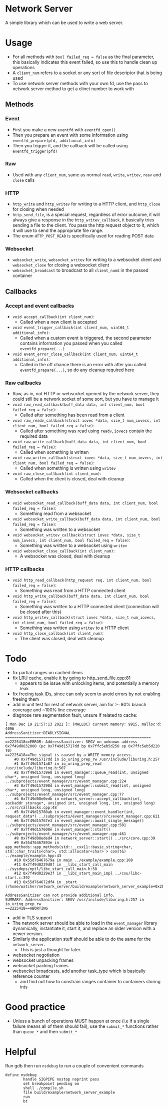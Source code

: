 # Network Server
A simple library which can be used to write a web server.

# Usage
- For all methods with `bool failed_req = false` as the final parameter, this basically indicates this event failed, so use this to handle clean up operations
- A `client_num` refers to a socket or any sort of file descriptor that is being used
- To use network server methods with your own fd, use the pass to network server method to get a clinet number to work with

## Methods
### Event
- First you make a new `eventfd` with `eventfd_open()`
- Then you prepare an event with some information using `eventfd_prepare(pfd, additional_info)`
- Then you trigger it, and the callback will be called using `eventfd_trigger(pfd)`

### Raw
- Used with any `client_num`, same as normal `read`, `write`, `writev`, `reav` and `close` calls

### HTTP
- `http_write` and `http_writev` for writing to a HTTP client, and `http_close` for closing when needed
- `http_send_file`, is a special request, regardless of error outcome, it will always give a response in the `http_writev_callback`, it basically tries sending a file to the client. You pass the http request object to it, which it will use to send the appropriate file range.
- The enum `HTTP_POST_READ` is specifically used for reading POST data

### Websocket
- `websocket_write`, `websocket_writev` for writing to a websocket client and `websocket_close` for closing a websocket client
- `websocket_broadcast` to broadcast to all `client_num`s in the passed container
## Callbacks
### Accept and event callbacks
- `void accept_callback(int client_num)`:
  - Called when a new client is accepted
- `void event_trigger_callback(int client_num, uint64_t additional_info)`:
  - Called when a custom event is triggered, the second parameter contains information you passed when you called `eventfd_prepare(...)`
- `void event_error_close_callback(int client_num, uint64_t additional_info)`:
  - Called in the off chance there is an error with after you called `eventfd_prepare(...)`, so do any cleanup required here

### Raw callbacks
- Raw, as in, not HTTP or websocket opened by the network server, they could still be a network socket of some sort, but you have to manage it
- `void raw_read_callback(buff_data data, int client_num, bool failed_req = false)`:
  - Called after something has been read from a client
- `void raw_readv_callback(struct iovec *data, size_t num_iovecs, int client_num, bool failed_req = false)`:
  - Called after something was read using `readv`, `iovecs` contain the required data
- `void raw_write_callback(buff_data data, int client_num, bool failed_req = false)`:
  - Called when something is written
- `void raw_writev_callback(struct iovec *data, size_t num_iovecs, int client_num, bool failed_req = false)`:
  - Called when something is written using `writev`
- `void raw_close_callback(int client_num)`:
  - Called when the client is closed, deal with cleanup

### Websocket callbacks
- `void websocket_read_callback(buff_data data, int client_num, bool failed_req = false)`:
  - Something read from a websocket
- `void websocket_write_callback(buff_data data, int client_num, bool failed_req = false)`:
  - Something was written to a websocket
- `void websocket_writev_callback(struct iovec *data, size_t num_iovecs, int client_num, bool failed_req = false)`:
  - Something was written to a websocket using `writev`
- `void websocket_close_callback(int client_num)`:
  - A websocket was closed, deal with cleanup

### HTTP callbacks
- `void http_read_callback(http_request req, int client_num, bool failed_req = false)`:
  - Something was read from a HTTP connected client
- `void http_write_callback(buff_data data, int client_num, bool failed_req = false)`:
  - Something was written to a HTTP connected client (connection will be closed after this)
- `void http_writev_callback(struct iovec *data, size_t num_iovecs, int client_num, bool failed_req = false)`:
  - Something was written using `writev` to a HTTP client
- `void http_close_callback(int client_num)`:
  - The client was closed, deal with cleanup

# Todo
- fix partial ranges on cached items
- fix LRU cache, enable it by going to http_send_file.cpp:81
  - appears to be issue with unlocking items, and potentially a memory leak
- fix freeing task IDs, since can only seem to avoid errors by not enabling freeing them
- add in unit test for rest of network server, aim for >=80% branch coverage and ~100% line coverage
- diagnose rare segmentation fault, unsure if related to cache:
```
[ Mon Dec 19 21:57:13 2022 ]: (MALLOC) current memory: 9915, malloc'd: 4096
AddressSanitizer:DEADLYSIGNAL
=================================================================
==2225418==ERROR: AddressSanitizer: SEGV on unknown address 0x7f49d0832000 (pc 0x7f49d15717dd bp 0x7ffc5eb5d250 sp 0x7ffc5eb5d220 T0)
==2225418==The signal is caused by a WRITE memory access.
    #0 0x7f49d15717dd in io_uring_prep_rw /usr/include/liburing.h:257
    #1 0x7f49d1571a87 in io_uring_prep_read /usr/include/liburing.h:507
    #2 0x7f49d15739e8 in event_manager::queue_read(int, unsigned char*, unsigned long, unsigned long) ../subprojects/event_manager/src/event_manager.cpp:224
    #3 0x7f49d157290d in event_manager::submit_read(int, unsigned char*, unsigned long, unsigned long) ../subprojects/event_manager/src/event_manager.cpp:77
    #4 0x7f49d08e0edb in network_server::accept_callback(int, sockaddr_storage*, unsigned int, unsigned long, int, unsigned long) ../src/callbacks.cpp:48
    #5 0x7f49d15780ab in event_manager::event_handler(int, request_data*) ../subprojects/event_manager/src/event_manager.cpp:621
    #6 0x7f49d15767e3 in event_manager::await_single_message() ../subprojects/event_manager/src/event_manager.cpp:501
    #7 0x7f49d157608e in event_manager::start() ../subprojects/event_manager/src/event_manager.cpp:461
    #8 0x7f49d08eded4 in network_server::start() ../src/core.cpp:39
    #9 0x55d76467893e in app_methods::app_methods(std::__cxx11::basic_string<char, std::char_traits<char>, std::allocator<char> > const&) ../example/example.hpp:43
    #10 0x55d76467679a in main ../example/example.cpp:108
    #11 0x7f49d0229d8f in __libc_start_call_main ../sysdeps/nptl/libc_start_call_main.h:58
    #12 0x7f49d0229e3f in __libc_start_main_impl ../csu/libc-start.c:392
    #13 0x55d764672df4 in _start (/home/watcher/network_server/build/example/network_server_example+0x2bdf4)

AddressSanitizer can not provide additional info.
SUMMARY: AddressSanitizer: SEGV /usr/include/liburing.h:257 in io_uring_prep_rw
==2225418==ABORTING
```
- add in TLS support
- The network server should be able to load in the `event_manager` library dynamically, instantiate it, start it, and replace an older version with a newer version.
- Similarly the application stuff should be able to do the same for the `network_server`.
  - This is just a thought for later.
- websocket negotiation
- websocket unpacking frames
- websocket packing frames
- websocket broadcasts, add another task_type which is basically reference counter
  - and find out how to constrain ranges container to containers storing ints

# Good practice
- Unless a bunch of operations MUST happen at once (i.e if a single failure means all of them should fail), use the `submit_*` functions rather than `queue_*` and then `submit_*`

# Helpful
Run gdb then run `nsdebug` to run a couple of convenient commands
```
define nsdebug
        handle SIGPIPE nostop noprint pass
        set breakpoint pending on
        shell ./compile.sh
        file build/example/network_server_example
        run
        bt
```
